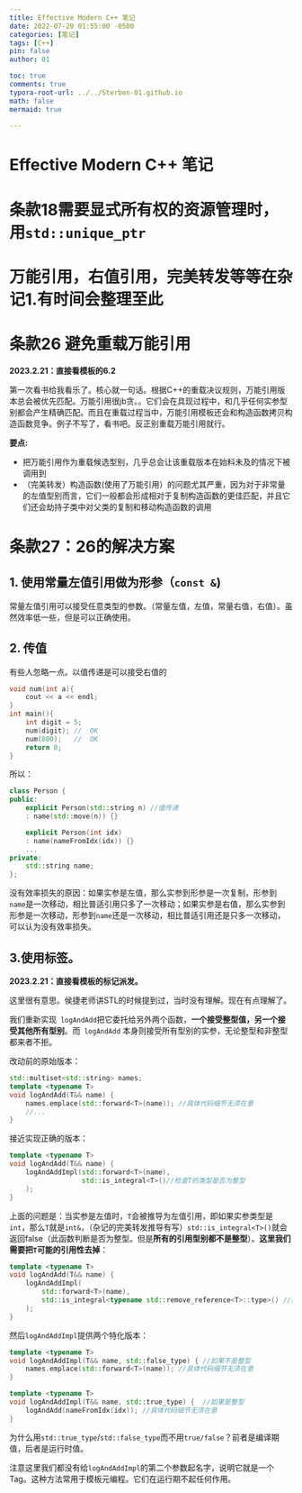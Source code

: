 ```yaml
---
title: Effective Modern C++ 笔记
date: 2022-07-20 01:55:00 -0500
categories: [笔记]
tags: [C++]
pin: false
author: 01

toc: true
comments: true
typora-root-url: ../../Sterben-01.github.io
math: false
mermaid: true
  
---
```


# Effective Modern C++ 笔记

# 条款18需要显式所有权的资源管理时，用`std::unique_ptr`



















# 万能引用，右值引用，完美转发等等在杂记1.有时间会整理至此

# 条款26 避免重载万能引用

**2023.2.21：直接看模板的6.2**

第一次看书给我看乐了。核心就一句话。根据C++的重载决议规则，万能引用版本总会被优先匹配。万能引用很jb贪。。它们会在具现过程中，和几乎任何实参型别都会产生精确匹配。而且在重载过程当中，万能引用模板还会和构造函数拷贝构造函数竞争。例子不写了，看书吧。反正别重载万能引用就行。

**要点:**

- 把万能引用作为重载候选型别，几乎总会让该重载版本在始料未及的情况下被调用到
- （完美转发）构造函数(使用了万能引用）的问题尤其严重，因为对于非常量的左值型别而言，它们一般都会形成相对于复制构造函数的更佳匹配，并且它们还会劫持子类中对父类的复制和移动构造函数的调用

# 条款27：26的解决方案

## 1. 使用常量左值引用做为形参（`const &`)

常量左值引用可以接受任意类型的参数。（常量左值，左值，常量右值，右值）。虽然效率低一些，但是可以正确使用。

## 2. 传值

有些人忽略一点。以值传递是可以接受右值的

```c++
void num(int a){
    cout << a << endl;
}
int main(){
    int digit = 5;
    num(digit);	//	OK 
    num(800); 	//	OK
    return 0;
}
```

所以：

```c++
class Person {
public:
    explicit Person(std::string n) //值传递
    : name(std::move(n)) {}

    explicit Person(int idx)
    : name(nameFromIdx(idx)) {}
    ...
private:
    std::string name;
};

```

没有效率损失的原因：如果实参是左值，那么实参到形参是一次复制，形参到`name`是一次移动，相比普适引用只多了一次移动；如果实参是右值，那么实参到形参是一次移动，形参到`name`还是一次移动，相比普适引用还是只多一次移动，可以认为没有效率损失。

## 3.使用标签。

**2023.2.21：直接看模板的标记派发。**

这里很有意思。侯捷老师讲STL的时候提到过，当时没有理解。现在有点理解了。

我们重新实现` logAndAdd`把它委托给另外两个函数，**一个接受整型值，另一个接受其他所有型别**。而` logAndAdd` 本身则接受所有型别的实参，无论整型和非整型都来者不拒。

改动前的原始版本：

```c++
std::multiset<std::string> names;
template <typename T>
void logAndAdd(T&& name) {
    names.emplace(std::forward<T>(name)); //具体代码细节无须在意
    //...
}
```
接近实现正确的版本：

```c++
template <typename T>
void logAndAdd(T&& name) {
    logAndAddImpl(std::forward<T>(name), 
                  std::is_integral<T>()//检查T的类型是否为整型
    );
}
```

上面的问题是：当实参是左值时，`T`会被推导为左值引用，即如果实参类型是`int`，那么`T`就是`int&`，（杂记的完美转发推导有写）`std::is_integral<T>()`就会返回false（此函数判断是否为整型。但是**所有的引用型别都不是整型**）。**这里我们需要把`T`可能的引用性去掉**：

```c++
template <typename T>
void logAndAdd(T&& name) {
    logAndAddImpl(
        std::forward<T>(name),
        std::is_integral<typename std::remove_reference<T>::type>() //检查T的类型是否为整型
    );
}
```
然后`logAndAddImpl`提供两个特化版本：
```c++
template <typename T>
void logAndAddImpl(T&& name, std::false_type) { //如果不是整型
    names.emplace(std::forward<T>(name)); //具体代码细节无须在意
}

template <typename T>
void logAndAddImpl(T&& name, std::true_type) {	//如果是整型
    logAndAdd(nameFromIdx(idx)); //具体代码细节无须在意
}
```

为什么用`std::true_type`/`std::false_type`而不用`true/false`？前者是编译期值，后者是运行时值。

注意这里我们都没有给`logAndAddImpl`的第二个参数起名字，说明它就是一个Tag。这种方法常用于模板元编程。它们在运行期不起任何作用。
